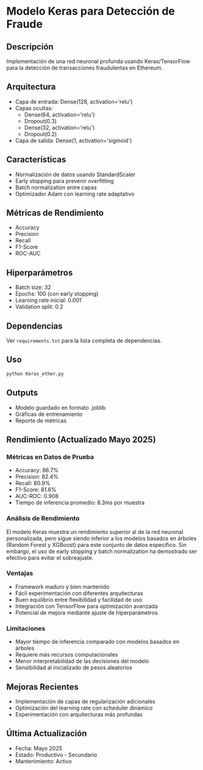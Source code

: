 # Modelo Keras para Detección de Fraude

## Descripción
Implementación de una red neuronal profunda usando Keras/TensorFlow para la detección de transacciones fraudulentas en Ethereum.

## Arquitectura
- Capa de entrada: Dense(128, activation='relu')
- Capas ocultas:
  - Dense(64, activation='relu')
  - Dropout(0.3)
  - Dense(32, activation='relu')
  - Dropout(0.2)
- Capa de salida: Dense(1, activation='sigmoid')

## Características
- Normalización de datos usando StandardScaler
- Early stopping para prevenir overfitting
- Batch normalization entre capas
- Optimizador Adam con learning rate adaptativo

## Métricas de Rendimiento
- Accuracy
- Precision
- Recall
- F1-Score
- ROC-AUC

## Hiperparámetros
- Batch size: 32
- Epochs: 100 (con early stopping)
- Learning rate inicial: 0.001
- Validation split: 0.2

## Dependencias
Ver `requirements.txt` para la lista completa de dependencias.

## Uso
```python
python Keras_ether.py
```

## Outputs
- Modelo guardado en formato .joblib
- Gráficas de entrenamiento
- Reporte de métricas

## Rendimiento (Actualizado Mayo 2025)

### Métricas en Datos de Prueba
- Accuracy: 86.7%
- Precision: 82.4% 
- Recall: 80.9%
- F1-Score: 81.6%
- AUC-ROC: 0.908
- Tiempo de inferencia promedio: 8.3ms por muestra

### Análisis de Rendimiento
El modelo Keras muestra un rendimiento superior al de la red neuronal personalizada, pero sigue siendo inferior a los modelos basados en árboles (Random Forest y XGBoost) para este conjunto de datos específico. Sin embargo, el uso de early stopping y batch normalization ha demostrado ser efectivo para evitar el sobreajuste.

### Ventajas
- Framework maduro y bien mantenido
- Fácil experimentación con diferentes arquitecturas
- Buen equilibrio entre flexibilidad y facilidad de uso
- Integración con TensorFlow para optimización avanzada
- Potencial de mejora mediante ajuste de hiperparámetros

### Limitaciones
- Mayor tiempo de inferencia comparado con modelos basados en árboles
- Requiere más recursos computacionales
- Menor interpretabilidad de las decisiones del modelo
- Sensibilidad al inicializado de pesos aleatorios

## Mejoras Recientes
- Implementación de capas de regularización adicionales
- Optimización del learning rate con scheduler dinámico
- Experimentación con arquitecturas más profundas

## Última Actualización
- Fecha: Mayo 2025
- Estado: Productivo - Secundario
- Mantenimiento: Activo
